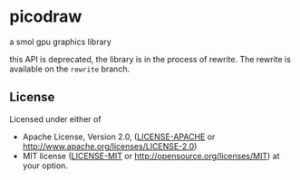 # picodraw
a smol gpu graphics library

this API is deprecated, the library is in the process of rewrite. The rewrite is available on the `rewrite` branch.

## License
Licensed under either of
 * Apache License, Version 2.0, ([LICENSE-APACHE](LICENSE-APACHE) or http://www.apache.org/licenses/LICENSE-2.0)
 * MIT license ([LICENSE-MIT](LICENSE-MIT) or http://opensource.org/licenses/MIT)
at your option.